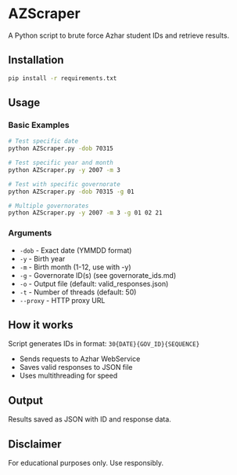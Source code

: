 # AZScraper

A Python script to brute force Azhar student IDs and retrieve results.

## Installation

```bash
pip install -r requirements.txt
```

## Usage

### Basic Examples

```bash
# Test specific date
python AZScraper.py -dob 70315

# Test specific year and month
python AZScraper.py -y 2007 -m 3

# Test with specific governorate
python AZScraper.py -dob 70315 -g 01

# Multiple governorates
python AZScraper.py -y 2007 -m 3 -g 01 02 21
```

### Arguments

- `-dob` - Exact date (YMMDD format)
- `-y` - Birth year
- `-m` - Birth month (1-12, use with -y)
- `-g` - Governorate ID(s) (see governorate_ids.md)
- `-o` - Output file (default: valid_responses.json)
- `-t` - Number of threads (default: 50)
- `--proxy` - HTTP proxy URL

## How it works

Script generates IDs in format: `30{DATE}{GOV_ID}{SEQUENCE}`
- Sends requests to Azhar WebService
- Saves valid responses to JSON file
- Uses multithreading for speed

## Output

Results saved as JSON with ID and response data.

## Disclaimer

For educational purposes only. Use responsibly.